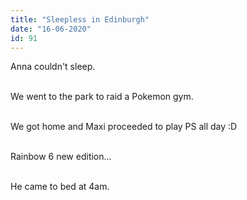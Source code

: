 ```yaml
---
title: "Sleepless in Edinburgh"
date: "16-06-2020"
id: 91
---
```

Anna couldn't sleep. <br><br>

We went to the park to raid a Pokemon gym. <br><br>

We got home and Maxi proceeded to play PS all day :D<br><br>

Rainbow 6 new edition...<br><br>

He came to bed at 4am.
